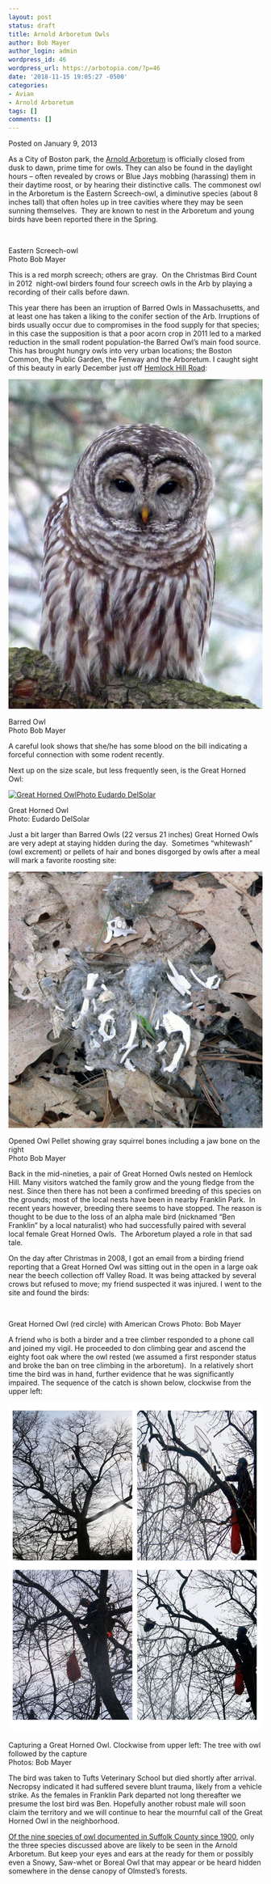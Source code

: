 ```yaml
---
layout: post
status: draft
title: Arnold Arboretum Owls
author: Bob Mayer
author_login: admin
wordpress_id: 46
wordpress_url: https://arbotopia.com/?p=46
date: '2018-11-15 19:05:27 -0500'
categories:
- Avian
- Arnold Arboretum
tags: []
comments: []
---
```




<p>Posted on January 9, 2013</a></p>





<p>As a City of Boston park, the&nbsp;<a href="http://www.arboretum.harvard.edu:80/">Arnold Arboretum</a>&nbsp;is officially closed from dusk to dawn, prime time for owls. They can also be found in the daylight hours &ndash; often revealed by crows or Blue Jays mobbing (harassing) them in their daytime roost, or by hearing their distinctive calls. The commonest owl in the Arboretum is the Eastern Screech-owl, a diminutive species (about 8 inches tall) that often holes up in tree cavities where they may be seen sunning themselves.&nbsp; They are known to nest in the Arboretum and young birds have been reported there in the Spring.</p>


<p><!-- wp:image {"id":30,"linkDestination":"custom"} --></p>
 <a href="http://www.arbotopia.com/arboretums-owls/p1290535/"><img src="/images/2012/12/P1290535-1024x917.jpg" alt="" class="wp-image-30"/></a> 





<p>Eastern Screech-owl<br>Photo Bob Mayer</p>





<p>This is a red morph screech; others are gray.&nbsp; On the Christmas Bird Count in 2012&nbsp; night-owl birders found four screech owls in the Arb by playing a recording of their calls before dawn.</p>





<p>This year there has been an irruption of Barred Owls in Massachusetts, and at least one has taken a liking to the conifer section of the Arb. Irruptions of birds usually occur due to compromises in the food supply for that species; in this case the supposition is that a poor acorn crop in 2011 led to a marked reduction in the small rodent population-the Barred Owl&rsquo;s main food source. This has brought hungry owls into very urban locations; the Boston Common, the Public Garden, the Fenway and the Arboretum. I caught sight of this beauty in early December just off&nbsp;<a href="http://arboretum.harvard.edu/plants/featured-plants/hemlock-hill/" target="_blank" rel="noreferrer noopener">Hemlock Hill Road</a>:</p>


<p><!-- wp:image {"id":35,"linkDestination":"custom"} --></p>
 <a href="http://www.arbotopia.com/arnold-arboretum-owls/p1020996-2/"><img src="/images/2012/12/P1020996-792x1024.jpg" alt="" class="wp-image-35"/></a> 





<p>Barred Owl<br>Photo Bob Mayer</p>





<p>A careful look shows that she/he has some blood on the bill indicating a forceful connection with some rodent recently.</p>





<p>Next up on the size scale, but less frequently seen, is the Great Horned Owl:</p>


<p><!-- wp:image {"id":51,"linkDestination":"custom"} --></p>
 <a href="http://www.arbotopia.com/arnold-arboretum-owls/papa/"><img src="/images/2012/12/papa.jpg" alt="Great Horned OwlPhoto Eudardo DelSolar" class="wp-image-51"/></a> 





<p>Great Horned Owl<br>Photo: Eudardo DelSolar</p>





<p>Just a bit larger than Barred Owls (22 versus 21 inches) Great Horned Owls are very adept at staying hidden during the day.&nbsp; Sometimes &ldquo;whitewash&rdquo; (owl excrement) or pellets of hair and bones disgorged by owls after a meal will mark a favorite roosting site:</p>


<p><!-- wp:image {"id":37,"linkDestination":"custom"} --></p>
 <a href="http://www.arbotopia.com/arnold-arboretum-owls/p1180833/"><img src="/images/2012/12/P1180833-1018x1024.jpg" alt="Opened Owl Pellet Photo Bob Mayer" class="wp-image-37"/></a> 





<p>Opened Owl Pellet showing gray squirrel bones including a jaw bone on the right<br>Photo Bob Mayer</p>





<p>Back in the mid-nineties, a pair of Great Horned Owls nested on Hemlock Hill. Many visitors watched the family grow and the young fledge from the nest. Since then there has not been a confirmed breeding of this species on the grounds; most of the local nests have been in nearby Franklin Park.&nbsp; In recent years however, breeding there seems to have stopped. The reason is thought to be due to the loss of an alpha male bird (nicknamed &ldquo;Ben Franklin&rdquo; by a local naturalist) who had successfully paired with several local female Great Horned Owls.&nbsp; The Arboretum played a role in that sad tale.</p>





<p>On the day after Christmas in 2008, I got an email from a birding friend reporting that a Great Horned Owl was sitting out in the open in a large oak near the beech collection off Valley Road. It was being attacked by several crows but refused to move; my friend suspected it was injured. I went to the site and found the birds:</p>


<p><!-- wp:image {"id":38,"linkDestination":"custom"} --></p>
 <a href="http://www.arbotopia.com/arnold-arboretum-owls/p1220371/"><img src="/images/2012/12/P1220371-995x1024.jpg" alt="" class="wp-image-38"/></a> 





<p>Great Horned Owl (red circle) with American Crows Photo: Bob Mayer</p>





<p>A friend who is both a birder and a tree climber responded to a phone call and joined my vigil. He proceeded to don climbing gear and ascend the eighty foot oak where the owl rested (we assumed a first responder status and broke the ban on tree climbing in the arboretum).&nbsp; In a relatively short time the bird was in hand, further evidence that he was significantly impaired. The sequence of the catch is shown below, clockwise from the upper left:</p>


<p><!-- wp:image {"id":56,"linkDestination":"custom"} --></p>
 <a href="http://www.arbotopia.com/arnold-arboretum-owls/composite/"><img src="/images/2013/01/composite.jpg" alt="composite" class="wp-image-56"/></a> 





<p>Capturing a Great Horned Owl. Clockwise from upper left: The tree with owl followed by the capture<br>Photos: Bob Mayer</p>





<p>The bird was taken to Tufts Veterinary School but died shortly after arrival. Necropsy indicated it had suffered severe blunt trauma, likely from a vehicle strike. As the females in Franklin Park departed not long thereafter we presume the lost bird was Ben. Hopefully another robust male will soon claim the territory and we will continue to hear the mournful call of the Great Horned Owl in the neighborhood.</p>





<p><a href="http://ebird.org/ebird/GuideMe?step=saveChoices&amp;getLocations=counties&amp;parentState=US-MA&amp;bMonth=01&amp;bYear=1900&amp;eMonth=12&amp;eYear=2013&amp;reportType=location&amp;counties=US-MA-025&amp;continue.x=24&amp;continue.y=12" target="_blank" rel="noreferrer noopener">Of the nine species of owl documented in Suffolk County since 1900</a>,&nbsp;only the three species discussed above are likely to be seen in the Arnold Arboretum. But keep your eyes and ears at the ready for them or possibly even a Snowy, Saw-whet or Boreal Owl that may appear or be heard hidden somewhere in the dense canopy of Olmsted&rsquo;s forests.</p>


